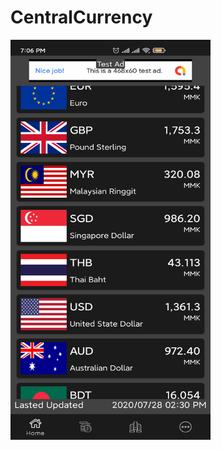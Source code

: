 # CentralCurrency
<img src="https://github.com/thantsin4ung/CentralCurrency/blob/master/app/src/main/res/screenshot/device-2020-07-28-190622.png" width="320" height="640">
